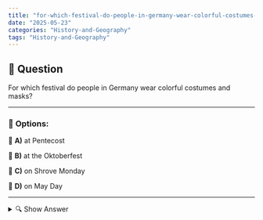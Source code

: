 ```yaml
---
title: "for-which-festival-do-people-in-germany-wear-colorful-costumes-and-masks"
date: "2025-05-23"
categories: "History-and-Geography"
tags: "History-and-Geography"
---
```


## 📌 **Question**

For which festival do people in Germany wear colorful costumes and masks?



---

### 📝 **Options:**

🔘 **A)** at Pentecost

🔘 **B)** at the Oktoberfest

🔘 **C)** on Shrove Monday

🔘 **D)** on May Day

---

<details>
  <summary>🔍 Show Answer</summary>

  <p>
💡  <b>Correct Answer:</b>  c
  </p>
  <p>
    📖<b>Explanation:</b>
    
  </p>
</details>
